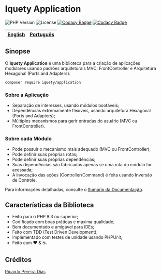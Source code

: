 # Iquety Application

![PHP Version](https://img.shields.io/badge/php-%5E8.0-blue)
![License](https://img.shields.io/badge/license-MIT-blue)
[![Codacy Badge](https://app.codacy.com/project/badge/Coverage/5a911e53f0cc421282d847d323f50203)](https://www.codacy.com/gh/ricardopedias/freep-console/dashboard?utm_source=github.com&utm_medium=referral&utm_content=ricardopedias/freep-console&utm_campaign=Badge_Coverage)
[![Codacy Badge](https://app.codacy.com/project/badge/Grade/5a911e53f0cc421282d847d323f50203)](https://www.codacy.com/gh/ricardopedias/freep-console/dashboard?utm_source=github.com&amp;utm_medium=referral&amp;utm_content=ricardopedias/freep-console&amp;utm_campaign=Badge_Grade)

[English](../../readme.md) | [Português](leiame.md)
-- | --

## Sinopse

O **Iquety Application** é uma biblioteca para a criação de aplicações modulares usando 
padrões arquiteturais MVC, FrontController e Arquitetura Hexagonal (Ports and Adapters).

```bash
composer require iquety/application
```

### Sobre a Aplicação

- Separação de interesses, usando módulos bootáveis;
- Dependências extremamente flexíveis, usando arquitetura Hexagonal (Ports and Adapters);
- Múltiplos mecanismos para gerir entradas do usuário (MVC ou FrontController).

### Sobre cada Módulo

- Pode possuir o mecanismo mais adequado (MVC ou FrontController);
- Pode definir suas próprias rotas;
- Pode definir suas próprias dependências;
- Suas dependências são fabricadas apenas se uma rota do módulo for acessada;
- A invocação das ações (Controller/Command) é feita usando Inversão de Controle.

Para informações detalhadas, consulte o [Sumário da Documentação](indice.md).

## Características da Biblioteca

- Feito para o PHP 8.3 ou superior;
- Codificado com boas práticas e máxima qualidade;
- Bem documentado e amigável para IDEs;
- Feito com TDD (Test Driven Development);
- Implementado com testes de unidade usando PHPUnit;
- Feito com :heart: &amp; :coffee:.

## Créditos

[Ricardo Pereira Dias](https://www.ricardopedias.com.br)
